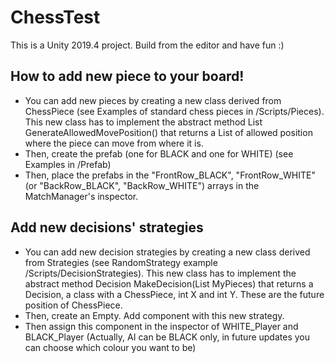 # ChessTest
This is a Unity 2019.4 project. Build from the editor and have fun :)

## How to add new piece to your board!
 - You can add new pieces by creating a new class derived from ChessPiece (see Examples of standard chess pieces in /Scripts/Pieces).
This new class has to implement the abstract method List<Vector2Int> GenerateAllowedMovePosition() that returns a List of allowed position where the piece can move from where it is.
 - Then, create the prefab (one for BLACK and one for WHITE) (see Examples in /Prefab)
 - Then, place the prefabs in the "FrontRow_BLACK", "FrontRow_WHITE" (or "BackRow_BLACK", "BackRow_WHITE") arrays in the MatchManager's inspector.
 
## Add new decisions' strategies
 - You can add new decision strategies by creating a new class derived from Strategies (see RandomStrategy example /Scripts/DecisionStrategies).
 This new class has to implement the abstract method Decision MakeDecision(List<ChessPiece> MyPieces) that returns a Decision, a class with a ChessPiece, int X and int Y. These are the future position of ChessPiece.
 - Then, create an Empty. Add component with this new strategy.
 - Then assign this component in the inspector of WHITE_Player and BLACK_Player (Actually, AI can be BLACK only, in future updates you can choose which colour you want to be)
